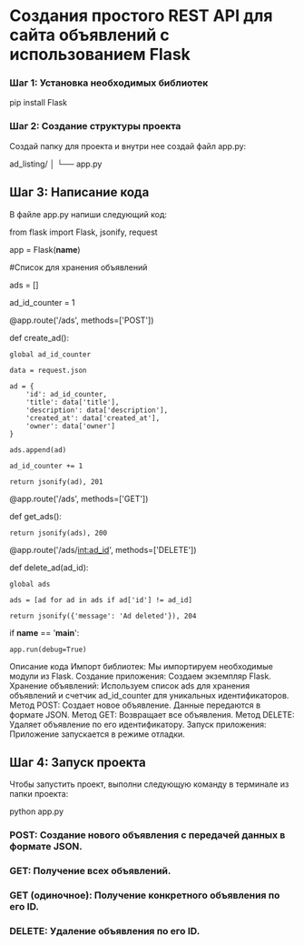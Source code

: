 # Cоздания простого REST API для сайта объявлений с использованием Flask

### Шаг 1: Установка необходимых библиотек
pip install Flask

### Шаг 2: Создание структуры проекта
Создай папку для проекта и внутри нее создай файл app.py:

ad_listing/
│
└── app.py

## Шаг 3: Написание кода
В файле app.py напиши следующий код:

from flask import Flask, jsonify, request

app = Flask(__name__)

#Список для хранения объявлений

ads = []

ad_id_counter = 1


@app.route('/ads', methods=['POST'])

def create_ad():

    global ad_id_counter
    
    data = request.json
    
    ad = {
        'id': ad_id_counter,
        'title': data['title'],
        'description': data['description'],
        'created_at': data['created_at'],
        'owner': data['owner']
    }
    
    ads.append(ad)
    
    ad_id_counter += 1
    
    return jsonify(ad), 201
    

@app.route('/ads', methods=['GET'])

def get_ads():

    return jsonify(ads), 200
    

@app.route('/ads/<int:ad_id>', methods=['DELETE'])

def delete_ad(ad_id):

    global ads
    
    ads = [ad for ad in ads if ad['id'] != ad_id]
    
    return jsonify({'message': 'Ad deleted'}), 204
    

if __name__ == '__main__':

    app.run(debug=True)
    

Описание кода
Импорт библиотек: Мы импортируем необходимые модули из Flask.
Создание приложения: Создаем экземпляр Flask.
Хранение объявлений: Используем список ads для хранения объявлений и счетчик ad_id_counter для уникальных идентификаторов.
Метод POST: Создает новое объявление. Данные передаются в формате JSON.
Метод GET: Возвращает все объявления.
Метод DELETE: Удаляет объявление по его идентификатору.
Запуск приложения: Приложение запускается в режиме отладки.

## Шаг 4: Запуск проекта
Чтобы запустить проект, выполни следующую команду в терминале из папки проекта:

python app.py

### POST: Создание нового объявления с передачей данных в формате JSON.
### GET: Получение всех объявлений.
### GET (одиночное): Получение конкретного объявления по его ID.
### DELETE: Удаление объявления по его ID.
